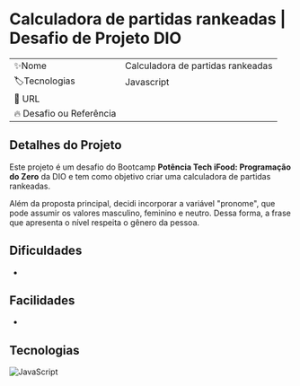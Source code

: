 # Calculadora de partidas rankeadas | Desafio de Projeto DIO

|                         |                                         |
|-------------------------|-----------------------------------------|
| ✨Nome                   | Calculadora de partidas rankeadas |
| 🏷️Tecnologias            | Javascript                               |
| 🚀 URL                   |                                         |
| 🔥 Desafio ou Referência |          |



## Detalhes do Projeto

Este projeto é um desafio do Bootcamp **Potência Tech iFood: Programação do Zero** da DIO e tem como objetivo criar uma calculadora de partidas rankeadas.

Além da proposta principal, decidi incorporar a variável "pronome", que pode assumir os valores masculino, feminino e neutro. Dessa forma, a frase que apresenta o nível respeita o gênero da pessoa.


## Dificuldades

-

## Facilidades

-

## Tecnologias

![JavaScript](https://img.shields.io/badge/JavaScript-F7DF1E?style=for-the-badge&logo=javascript&logoColor=black)
